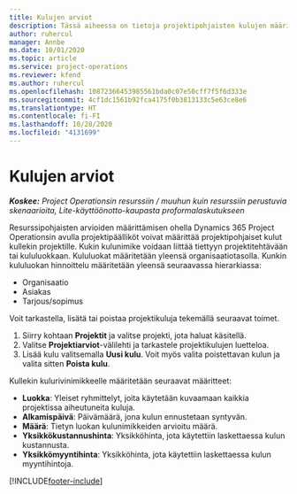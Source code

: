 ```yaml
---
title: Kulujen arviot
description: Tässä aiheessa on tietoja projektipohjaisten kulujen määrittämisestä tai arvioinnista.
author: ruhercul
manager: Annbe
ms.date: 10/01/2020
ms.topic: article
ms.service: project-operations
ms.reviewer: kfend
ms.author: ruhercul
ms.openlocfilehash: 10872366453985561bda0c07e50cff7f5f6d333e
ms.sourcegitcommit: 4cf1dc1561b92fca4175f0b3813133c5e63ce8e6
ms.translationtype: HT
ms.contentlocale: fi-FI
ms.lasthandoff: 10/28/2020
ms.locfileid: "4131699"
---
```

# <a name="expense-estimates"></a>Kulujen arviot
_**Koskee:** Project Operationsin resurssiin / muuhun kuin resurssiin perustuvia skenaarioita, Lite-käyttöönotto-kaupasta proformalaskutukseen_

Resurssipohjaisten arvioiden määrittämisen ohella Dynamics 365 Project Operationsin avulla projektipäälliköt voivat määrittää projektipohjaiset kulut kullekin projektille. Kukin kulunimike voidaan liittää tiettyyn projektitehtävään tai kululuokkaan. Kululuokat määritetään yleensä organisaatiotasolla. Kunkin kululuokan hinnoittelu määritetään yleensä seuraavassa hierarkiassa:

- Organisaatio
- Asiakas
- Tarjous/sopimus

Voit tarkastella, lisätä tai poistaa projektikuluja tekemällä seuraavat toimet.

1. Siirry kohtaan **Projektit** ja valitse projekti, jota haluat käsitellä.
2. Valitse **Projektiarviot**-välilehti ja tarkastele projektikulujen luetteloa.
3. Lisää kulu valitsemalla **Uusi kulu**. Voit myös valita poistettavan kulun ja valita sitten **Poista kulu**.

Kullekin kulurivinimikkeelle määritetään seuraavat määritteet:

- **Luokka**: Yleiset ryhmittelyt, joita käytetään kuvaamaan kaikkia projektissa aiheutuneita kuluja.
- **Alkamispäivä**: Päivämäärä, jona kulun ennustetaan syntyvän.
- **Määrä**: Tietyn luokan kulunimikkeiden arvioitu määrä.
- **Yksikkökustannushinta**: Yksikköhinta, jota käytettiin laskettaessa kulun kustannusta.
- **Yksikkömyyntihinta**: Yksikköhinta, jota käytettiin laskettaessa kulun myyntihintoja.



[!INCLUDE[footer-include](../includes/footer-banner.md)]